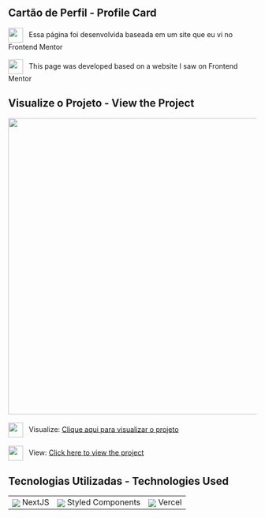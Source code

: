 ## Cartão de Perfil - Profile Card

<div align="left">
  <img align="center" width="30px" src="https://emojigraph.org/media/joypixels/flag-brazil_1f1e7-1f1f7.png"/>
  &nbsp; Essa página foi desenvolvida baseada em um site que eu vi no Frontend Mentor
</div>
<br/>
<div align="left">
  <img align="center" width="30px" src="https://emojigraph.org/media/joypixels/flag-united-states_1f1fa-1f1f8.png"/>
  &nbsp; This page was developed based on a website I saw on Frontend Mentor
</div>

## Visualize o Projeto - View the Project

<div align="left">
  <img align="center" width="600px" src="https://elievertongomes.site/images/projeto-img-12.webp"/>
</div>
<br />
<div align="left">
  <div>
    <img align="center" width="30px" src="https://emojigraph.org/media/joypixels/flag-brazil_1f1e7-1f1f7.png"/>
    &nbsp;&nbsp;Visualize: <a href="https://profile-card-tau-kohl.vercel.app">Clique aqui para visualizar o projeto</a>
  </div>
<div>
<br />
<div>
    <img align="center" width="30px" src="https://emojigraph.org/media/joypixels/flag-united-states_1f1fa-1f1f8.png"/>
    &nbsp;&nbsp;View: <a href="https://profile-card-tau-kohl.vercel.app">Click here to view the project</a>
</div>

## Tecnologias Utilizadas - Technologies Used

<table>
  <tr>
    <td align="center">
      <div></div>
      <img align="center" src="https://elievertongomes.site/images/nextjs-1.webp"/>
      NextJS
    </td>
    <td align="center">
      <img align="center" src="https://elievertongomes.site/images/styledcomponents-1.webp"/>
      Styled Components
    </td>
    <td align="center">
      <img align="center" src="https://elievertongomes.site/images/vercel-1.webp"/>
      Vercel
    </td>
  </tr>
</table>
